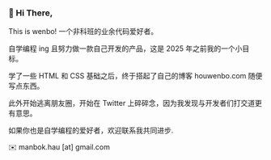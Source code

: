 ### 👋 Hi There, 

This is wenbo! 一个非科班的业余代码爱好者。

自学编程 ing 且努力做一款自己开发的产品，这是 2025 年之前我的一个小目标。

学了一些 HTML 和 CSS 基础之后，终于搭起了自己的博客 houwenbo.com 随便写点东西。

此外开始逃离朋友圈，开始在 Twitter 上碎碎念，因为我发现与开发者们打交道更有意思。

如果你也是自学编程的爱好者，欢迎联系我共同进步.

✉️ manbok.hau [at] gmail.com
